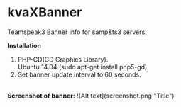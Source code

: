 # kvaXBanner
Teamspeak3 Banner info for samp&ts3 servers.

<b>Installation</b><br>
1. PHP-GD(GD Graphics Library).<br>
Ubuntu 14.04 (sudo apt-get install php5-gd)<br>
2. Set banner update interval to 60 seconds.<br>
<br>
<b>Screenshot of banner:</b>
![Alt text](screenshot.png "Title")
